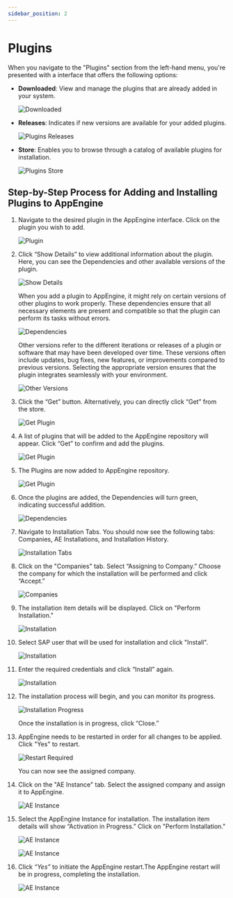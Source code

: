 ```yaml
---
sidebar_position: 2
---
```


# Plugins

When you navigate to the "Plugins" section from the left-hand menu, you're presented with a interface that offers the following options:

- **Downloaded**: View and manage the plugins that are already added in your system.

    ![Downloaded](./media/configuration-and-administration/plugins-downloaded.png)

- **Releases**: Indicates if new versions are available for your added plugins.

    ![Plugins Releases](./media/configuration-and-administration/plugins-releases.png)

- **Store**: Enables you to browse through a catalog of available plugins for installation.

    ![Plugins Store](./media/configuration-and-administration/plugins-store.png)

## Step-by-Step Process for Adding and Installing Plugins to AppEngine

1. Navigate to the desired plugin in the AppEngine interface. Click on the plugin you wish to add.

    ![Plugin](./media/plugins/plugins-01.png)

2. Click “Show Details” to view additional information about the plugin. Here, you can see the Dependencies and other available versions of the plugin.

    ![Show Details](./media/plugins/plugins-02.png)

    When you add a plugin to AppEngine, it might rely on certain versions of other plugins to work properly. These dependencies ensure that all necessary elements are present and compatible so that the plugin can perform its tasks without errors.

    ![Dependencies](./media/plugins/plugins-03.png)

    Other versions refer to the different iterations or releases of a plugin or software that may have been developed over time. These versions often include updates, bug fixes, new features, or improvements compared to previous versions. Selecting the appropriate version ensures that the plugin integrates seamlessly with your environment.

    ![Other Versions](./media/plugins/plugins-04.png)

3. Click the “Get” button. Alternatively, you can directly click “Get” from the store.

    ![Get Plugin](./media/plugins/plugins-05.png)

4. A list of plugins that will be added to the AppEngine repository will appear. Click “Get” to confirm and add the plugins.

    ![Get Plugin](./media/plugins/plugins-06.png)

5. The Plugins are now added to AppEngine repository.

    ![Get Plugin](./media/plugins/plugins-07.png)

6. Once the plugins are added, the Dependencies will turn green, indicating successful addition.

    ![Dependencies](./media/plugins/plugins-08.png)

7. Navigate to Installation Tabs. You should now see the following tabs: Companies, AE Installations, and Installation History.

    ![Installation Tabs](./media/plugins/plugins-09.png)

8. Click on the "Companies" tab. Select “Assigning to Company.” Choose the company for which the installation will be performed and click “Accept.”

    ![Companies](./media/plugins/plugins-10.png)

9. The installation item details will be displayed. Click on "Perform Installation."

    ![Installation](./media/plugins/plugins-11.png)

10. Select SAP user that will be used for installation and click "Install".

    ![Installation](./media/plugins/plugins-12.png)

11. Enter the required credentials and click “Install” again.

    ![Installation](./media/plugins/plugins-13.png)

12. The installation process will begin, and you can monitor its progress.

    ![Installation Progress](./media/plugins/plugins-14.png)

    Once the installation is in progress, click “Close.”

13. AppEngine needs to be restarted in order for all changes to be applied. Click "Yes" to restart.

    ![Restart Required](./media/plugins/plugins-15.png)

    You can now see the assigned company.

14. Click on the "AE Instance" tab. Select the assigned company and assign it to AppEngine.

    ![AE Instance](./media/plugins/plugins-16.png)

15. Select the AppEngine Instance for installation. The installation item details will show “Activation in Progress.” Click on "Perform Installation."

    ![AE Instance](./media/plugins/plugins-18.png)

    ![AE Instance](./media/plugins/plugins-19.png)

16. Click *“Yes”* to initiate the AppEngine restart.The AppEngine restart will be in progress, completing the installation.

    ![AE Instance](./media/plugins/plugins-21.png)
